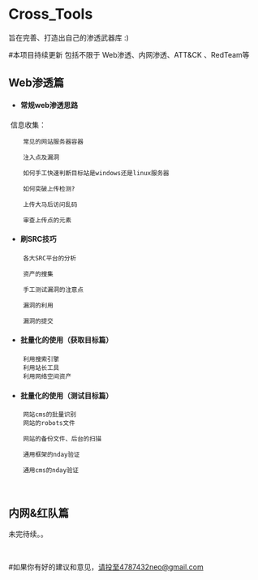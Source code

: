 # Cross_Tools
旨在完善、打造出自己的渗透武器库  :)

#本项目持续更新  包括不限于 Web渗透、内网渗透、ATT&CK 、RedTeam等 







## 		 Web渗透篇	



- #### 					常规web渗透思路


​									信息收集：

```
	常见的网站服务器容器

 	注入点及漏洞

	如何手工快速判断目标站是windows还是linux服务器

	如何突破上传检测?

 	上传大马后访问乱码

	审查上传点的元素
```

- #### 					刷SRC技巧	


```
	各大SRC平台的分析

	资产的搜集

	手工测试漏洞的注意点

	漏洞的利用

	漏洞的提交				
```

- #### 					批量化的使用（获取目标篇）			


```
	利用搜索引擎
	利用站长工具
	利用网络空间资产
```

- #### 					批量化的使用（测试目标篇）


```
	网站cms的批量识别
	网站的robots文件

	网站的备份文件、后台的扫描

	通用框架的nday验证

	通用cms的nday验证
```

​	

## 内网&红队篇





未完待续。。

​						





#如果你有好的建议和意见，请投至4787432neo@gmail.com

